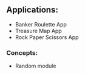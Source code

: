## Applications:
- Banker Roulette App
- Treasure Map App
- Rock Paper Scissors App

### Concepts:
- Random module